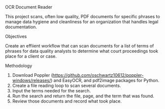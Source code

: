 OCR Document Reader

This project scans, often low quality, PDF documents for specific phrases to manage data hygiene and cleanliness for an organization that handles legal documentation.

Objectives

Create an effiient workflow that can scan documents for a list of terms of phrases for data quality analysts to determine what court proceedings took place for a client or case. 

Methodology

1. Download Poppler (https://github.com/oschwartz10612/poppler-windows/releases/) and EasyOCR, and pdf2image packages for Python.
2. Create a file reading loop to scan several documents.
3. Input the terms needed for the search.
4. Run the search and return the file, page, and the term that was found.
5. Review those documents and record what took place.


